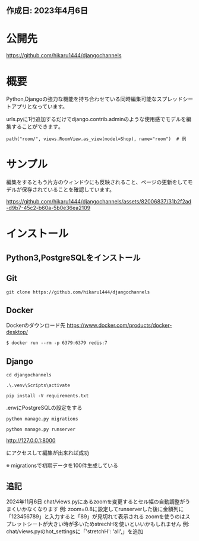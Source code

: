 ## 作成日: 2023年4月6日


# 公開先


https://github.com/hikaru1444/djangochannels



# 概要


Python,Djangoの強力な機能を持ち合わせている同時編集可能なスプレッドシートアプリとなっています。

urls.pyに1行追加するだけでdjango.contrib.adminのような使用感でモデルを編集することができます｡


```
path("room/", views.RoomView.as_view(model=Shop), name="room")  # 例
```



# サンプル


編集をするともう片方のウィンドウにも反映されること、ページの更新をしてモデルが保存されていることを確認しています。


https://github.com/hikaru1444/djangochannels/assets/82006837/31b2f2ad-d9b7-45c2-b60a-5b0e36ea2109




# インストール


## Python3,PostgreSQLをインストール


## Git

```
git clone https://github.com/hikaru1444/djangochannels
```

## Docker


Dockerのダウンロード先 https://www.docker.com/products/docker-desktop/
```
$ docker run --rm -p 6379:6379 redis:7
```


## Django


```
cd djangochannels

.\.venv\Scripts\activate

pip install -V requirements.txt
```

.envにPostgreSQLの設定をする

```
python manage.py migrations

python manage.py runserver
```

http://127.0.0.1:8000

にアクセスして編集が出来れば成功

※ migrationsで初期データを100件生成している


## 追記
2024年11月6日
chat/views.pyにあるzoomを変更するとセル幅の自動調整がうまくいかなくなります
例: zoom=0.8に設定してrunserverした後に金額列に「123456789」と入力すると「89」が見切れて表示される
zoomを使うのはスプレットシートが大きい時が多いためstrechHを使いといいかもしれません
例: chat/views.pyのhot_settingsに「'stretchH': 'all',」を追加
